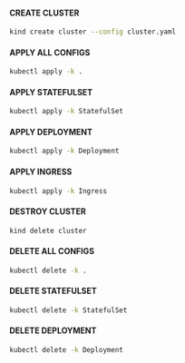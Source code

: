 #### CREATE CLUSTER

```bash
kind create cluster --config cluster.yaml
```

#### APPLY ALL CONFIGS

```bash
kubectl apply -k .
```

#### APPLY STATEFULSET

```bash
kubectl apply -k StatefulSet
```

#### APPLY DEPLOYMENT

```bash
kubectl apply -k Deployment
```
#### APPLY INGRESS

```bash
kubectl apply -k Ingress
```
#### DESTROY CLUSTER

```bash
kind delete cluster 
```

#### DELETE ALL CONFIGS

```bash
kubectl delete -k .
```

#### DELETE STATEFULSET

```bash
kubectl delete -k StatefulSet
```

#### DELETE DEPLOYMENT

```bash
kubectl delete -k Deployment
```